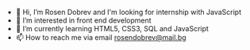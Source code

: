 - 👋 Hi, I’m Rosen Dobrev and I'm looking for internship with JavaScript
- 👀 I’m interested in front end development
- 🌱 I’m currently learning HTML5, CSS3, SQL and JavaScript
- 📫 How to reach me via email rosendobrev@mail.bg
